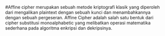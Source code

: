 #Affine cipher 
merupakan sebuah metode kriptografi klasik yang diperoleh dari mengalikan plaintext dengan sebuah kunci dan menambahkannya dengan sebuah pergeseran. Affine Cipher adalah salah satu bentuk dari cipher substitusi monoalphabetic yang melibatkan operasi matematika sederhana pada algoritma enkripsi dan dekripsinya. 
